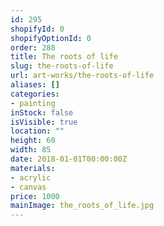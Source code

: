 ```yaml
---
id: 295
shopifyId: 0
shopifyOptionId: 0
order: 288
title: The roots of life
slug: the-roots-of-life
url: art-works/the-roots-of-life
aliases: []
categories:
- painting
inStock: false
isVisible: true
location: ""
height: 60
width: 85
date: 2018-01-01T00:00:00Z
materials:
- acrylic
- canvas
price: 1000
mainImage: the_roots_of_life.jpg
---
```

